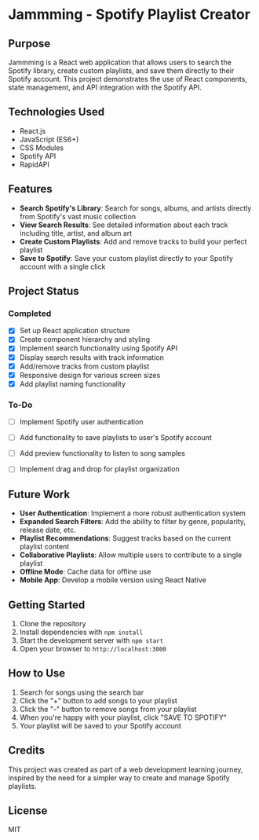 # Jammming - Spotify Playlist Creator

## Purpose

Jammming is a React web application that allows users to search the Spotify library, create custom playlists, and save them directly to their Spotify account. This project demonstrates the use of React components, state management, and API integration with the Spotify API.

## Technologies Used

- React.js
- JavaScript (ES6+)
- CSS Modules
- Spotify API
- RapidAPI

## Features

- **Search Spotify's Library**: Search for songs, albums, and artists directly from Spotify's vast music collection
- **View Search Results**: See detailed information about each track including title, artist, and album art
- **Create Custom Playlists**: Add and remove tracks to build your perfect playlist
- **Save to Spotify**: Save your custom playlist directly to your Spotify account with a single click

## Project Status

### Completed
- [x] Set up React application structure
- [x] Create component hierarchy and styling
- [x] Implement search functionality using Spotify API
- [x] Display search results with track information
- [x] Add/remove tracks from custom playlist
- [x] Responsive design for various screen sizes
- [x] Add playlist naming functionality

### To-Do
- [ ] Implement Spotify user authentication
- [ ] Add functionality to save playlists to user's Spotify account
- [ ] Add preview functionality to listen to song samples
- [ ] Implement drag and drop for playlist organization


## Future Work

- **User Authentication**: Implement a more robust authentication system
- **Expanded Search Filters**: Add the ability to filter by genre, popularity, release date, etc.
- **Playlist Recommendations**: Suggest tracks based on the current playlist content
- **Collaborative Playlists**: Allow multiple users to contribute to a single playlist
- **Offline Mode**: Cache data for offline use
- **Mobile App**: Develop a mobile version using React Native

## Getting Started

1. Clone the repository
2. Install dependencies with `npm install`
3. Start the development server with `npm start`
4. Open your browser to `http://localhost:3000`

## How to Use

1. Search for songs using the search bar
2. Click the "+" button to add songs to your playlist
3. Click the "-" button to remove songs from your playlist
4. When you're happy with your playlist, click "SAVE TO SPOTIFY"
5. Your playlist will be saved to your Spotify account

## Credits

This project was created as part of a web development learning journey, inspired by the need for a simpler way to create and manage Spotify playlists.

## License

MIT